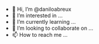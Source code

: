 - 👋 Hi, I’m @daniloabreux
- 👀 I’m interested in ...
- 🌱 I’m currently learning ...
- 💞️ I’m looking to collaborate on ...
- 📫 How to reach me ...

<!---
daniloabreux/daniloabreux is a ✨ special ✨ repository because its `README.md` (this file) appears on your GitHub profile.
You can click the Preview link to take a look at your changes.
--->
